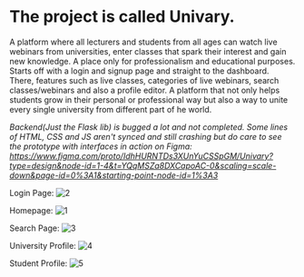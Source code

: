 # **The project is called Univary.**

A platform where all lecturers and students from all ages can watch live webinars from universities, enter classes that spark their interest and gain new knowledge. A place only for professionalism and educational purposes. Starts off with a login and signup page and straight to the dashboard. There, features such as live classes, categories of live webinars, search classes/webinars and also a profile editor. A platform that not only helps students grow in their personal or professional way but also a way to unite every single university from different part of he world.

*Backend(Just the Flask lib) is bugged a lot and not completed. Some lines of HTML, CSS and JS aren't synced and still crashing but do care to see the prototype with interfaces in action on Figma:
https://www.figma.com/proto/IdhHURNTDs3XUnYuCSSpGM/Univary?type=design&node-id=1-4&t=YQqMSZa8DXCapoAC-0&scaling=scale-down&page-id=0%3A1&starting-point-node-id=1%3A3*

Login Page:
![2](https://github.com/NewQar/Univary/assets/92002884/881ed9ed-6583-412c-9b46-14180307017d)

Homepage:
![1](https://github.com/NewQar/Univary/assets/92002884/02e1d3dc-57f2-470e-bc1c-7dbf57a3952e)

Search Page:
![3](https://github.com/NewQar/Univary/assets/92002884/363bf6be-6fb2-4ba4-97c2-80ed62b0c89e)

University Profile:
![4](https://github.com/NewQar/Univary/assets/92002884/a5d23cdf-c0aa-4128-a992-c32be1b7e915)

Student Profile:
![5](https://github.com/NewQar/Univary/assets/92002884/747691af-c2df-419e-9867-a9c56a0b96c1)


